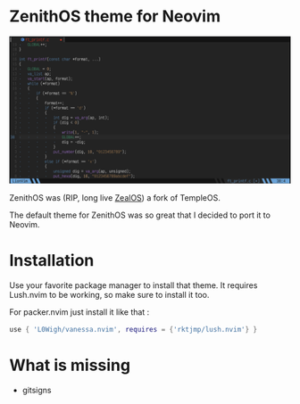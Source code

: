 # ZenithOS theme for Neovim

![ZenithOS](https://raw.githubusercontent.com/L0Wigh/zenith.nvim/master/zenith.nvim.jpg)

ZenithOS was (RIP, long live [ZealOS](https://github.com/Zeal-Operating-System/ZealOS)) a fork of TempleOS.

The default theme for ZenithOS was so great that I decided to port it to Neovim.

# Installation

Use your favorite package manager to install that theme.
It requires Lush.nvim to be working, so make sure to install it too.


For packer.nvim just install it like that :

```lua
use { 'L0Wigh/vanessa.nvim', requires = {'rktjmp/lush.nvim'} }
```

# What is missing

- gitsigns
